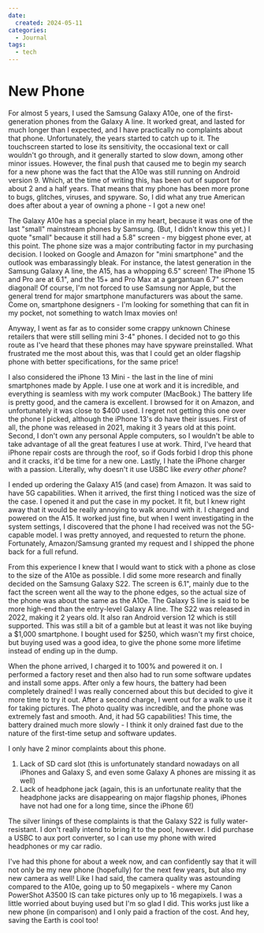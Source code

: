 ```yaml
---
date:
  created: 2024-05-11
categories:
  - Journal
tags:
  - tech
---
```

# New Phone

For almost 5 years, I used the Samsung Galaxy A10e, one of the first-generation phones from the Galaxy A line. It worked great, and lasted for much longer than I expected, and I have practically no complaints about that phone. Unfortunately, the years started to catch up to it. The touchscreen started to lose its sensitivity, the occasional text or call wouldn't go through, and it generally started to slow down, among other minor issues. However, the final push that caused me to begin my search for a new phone was the fact that the A10e was still running on Android version 9. Which, at the time of writing this, has been out of support for about 2 and a half years. That means that my phone has been more prone to bugs, glitches, viruses, and spyware. So, I did what any true American does after about a year of owning a phone - I got a new one!

<!-- more -->

The Galaxy A10e has a special place in my heart, because it was one of the last "small" mainstream phones by Samsung. (But, I didn't know this yet.) I quote "small" because it still had a 5.8" screen - my biggest phone ever, at this point. The phone size was a major contributing factor in my purchasing decision. I looked on Google and Amazon for "mini smartphone" and the outlook was embarassingly bleak. For instance, the latest generation in the Samsung Galaxy A line, the A15, has a whopping 6.5" screen! The iPhone 15 and Pro are at 6.1", and the 15+ and Pro Max at a gargantuan 6.7" screen diagonal! Of course, I'm not forced to use Samsung nor Apple, but the general trend for major smartphone manufacturers was about the same. Come on, smartphone designers - I'm looking for something that can fit in my pocket, not something to watch Imax movies on!

Anyway, I went as far as to consider some crappy unknown Chinese retailers that were still selling mini 3-4" phones. I decided not to go this route as I've heard that these phones may have spyware preinstalled. What frustrated me the most about this, was that I could get an older flagship phone with better specifications, for the same price!

I also considered the iPhone 13 Mini - the last in the line of mini smartphones made by Apple. I use one at work and it is incredible, and everything is seamless with my work computer (MacBook.) The battery life is pretty good, and the camera is excellent. I browsed for it on Amazon, and unfortunately it was close to $400 used. I regret not getting this one over the phone I picked, although the iPhone 13's do have their issues. First of all, the phone was released in 2021, making it 3 years old at this point. Second, I don't own any personal Apple computers, so I wouldn't be able to take advantage of all the great features I use at work. Third, I've heard that iPhone repair costs are through the roof, so if Gods forbid I drop this phone and it cracks, it'd be time for a new one. Lastly, I hate the iPhone charger with a passion. Literally, why doesn't it use USBC like *every other phone*?

I ended up ordering the Galaxy A15 (and case) from Amazon. It was said to have 5G capabilities. When it arrived, the first thing I noticed was the size of the case. I opened it and put the case in my pocket. It fit, but I knew right away that it would be really annoying to walk around with it. I charged and powered on the A15. It worked just fine, but when I went investigating in the system settings, I discovered that the phone I had received was not the 5G-capable model. I was pretty annoyed, and requested to return the phone. Fortunately, Amazon/Samsung granted my request and I shipped the phone back for a full refund.

From this experience I knew that I would want to stick with a phone as close to the size of the A10e as possible. I did some more research and finally decided on the Samsung Galaxy S22. The screen is 6.1", mainly due to the fact the screen went all the way to the phone edges, so the actual size of the phone was about the same as the A10e. The Galaxy S line is said to be more high-end than the entry-level Galaxy A line. The S22 was released in 2022, making it 2 years old. It also ran Android version 12 which is still supported. This was still a bit of a gamble but at least it was not like buying a $1,000 smartphone. I bought used for $250, which wasn't my first choice, but buying used was a good idea, to give the phone some more lifetime instead of ending up in the dump.

When the phone arrived, I charged it to 100% and powered it on. I performed a factory reset and then also had to run some software updates and install some apps. After only a few hours, the battery had been completely drained! I was really concerned about this but decided to give it more time to try it out. After a second charge, I went out for a walk to use it for taking pictures. The photo quality was incredible, and the phone was extremely fast and smooth. And, it had 5G capabilities! This time, the battery drained much more slowly - I think it only drained fast due to the nature of the first-time setup and software updates.

I only have 2 minor complaints about this phone.

1. Lack of SD card slot (this is unfortunately standard nowadays on all iPhones and Galaxy S, and even some Galaxy A phones are missing it as well)
1. Lack of headphone jack (again, this is an unfortunate reality that the headphone jacks are disappearing on major flagship phones, iPhones have not had one for a long time, since the iPhone 6!)

The silver linings of these complaints is that the Galaxy S22 is fully water-resistant. I don't really intend to bring it to the pool, however. I did purchase a USBC to aux port converter, so I can use my phone with wired headphones or my car radio.

I've had this phone for about a week now, and can confidently say that it will not only be my new phone (hopefully) for the next few years, but also my new camera as well! Like I had said, the camera quality was astounding compared to the A10e, going up to 50 megapixels - where my Canon PowerShot A3500 IS can take pictures only up to 16 megapixels. I was a little worried about buying used but I'm so glad I did. This works just like a new phone (in comparison) and I only paid a fraction of the cost. And hey, saving the Earth is cool too!